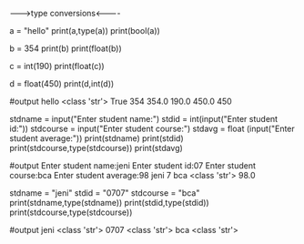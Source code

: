 
--->type conversions<----

a = "hello"
print(a,type(a))
print(bool(a))

b = 354
print(b)
print(float(b))

c = int(190)
print(float(c))

d = float(450)
print(d,int(d))

#output 
hello <class 'str'>
True
354
354.0
190.0
450.0 450




stdname =  input("Enter student name:")
stdid =  int(input("Enter student id:"))
stdcourse = input("Enter student course:")
stdavg = float (input("Enter student average:"))
print(stdname)
print(stdid)
print(stdcourse,type(stdcourse))
print(stdavg)

#output 
Enter student name:jeni
Enter student id:07
Enter student course:bca
Enter student average:98
jeni
7
bca <class 'str'>
98.0


stdname = "jeni"
stdid = "0707"
stdcourse = "bca"
print(stdname,type(stdname))
print(stdid,type(stdid))
print(stdcourse,type(stdcourse))

#output
jeni <class 'str'>
0707 <class 'str'>
bca <class 'str'>



